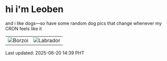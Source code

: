 # hi i'm Leoben

and i like dogs—so have some random dog pics that change whenever my CRON feels like it

|  |  |
|--------|----------|
| ![Borzoi](https://random-dog-vercel.vercel.app/api/random-borzoi?v=1750401582) | ![Labrador](https://random-dog-vercel.vercel.app/api/random-labrador?v=1750401582) |

Last updated: 2025-06-20 14:39 PHT
